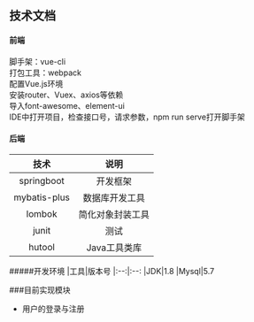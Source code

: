 ## 技术文档

#### 前端

脚手架：vue-cli  
打包工具：webpack  
配置Vue.js环境  
安装router、Vuex、axios等依赖  
导入font-awesome、element-ui  
IDE中打开项目，检查接口号，请求参数，npm run serve打开脚手架  

#### 后端
|技术|说明|
|:--:|:--:|
|springboot|开发框架
|mybatis-plus|数据库开发工具
|lombok|简化对象封装工具
|junit|测试
|hutool|Java工具类库

#####开发环境
|工具|版本号
|:--:|:--:
|JDK|1.8
|Mysql|5.7


###目前实现模块
- 用户的登录与注册

